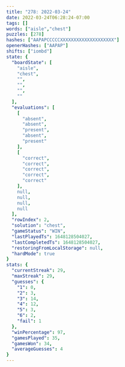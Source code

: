 ```yaml
---
title: "278: 2022-03-24"
date: 2022-03-24T06:28:24-07:00
tags: []
words: ["aisle","chest"]
puzzles: [278]
hashes: ["AAPAPCCCCCXXXXXXXXXXXXXXXXXXXX"]
openerHashes: ["AAPAP"]
shifts: ["iombd"]
state: {
  "boardState": [
    "aisle",
    "chest",
    "",
    "",
    "",
    ""
  ],
  "evaluations": [
    [
      "absent",
      "absent",
      "present",
      "absent",
      "present"
    ],
    [
      "correct",
      "correct",
      "correct",
      "correct",
      "correct"
    ],
    null,
    null,
    null,
    null
  ],
  "rowIndex": 2,
  "solution": "chest",
  "gameStatus": "WIN",
  "lastPlayedTs": 1648128504027,
  "lastCompletedTs": 1648128504027,
  "restoringFromLocalStorage": null,
  "hardMode": true
}
stats: {
  "currentStreak": 29,
  "maxStreak": 29,
  "guesses": {
    "1": 0,
    "2": 3,
    "3": 14,
    "4": 12,
    "5": 3,
    "6": 2,
    "fail": 1
  },
  "winPercentage": 97,
  "gamesPlayed": 35,
  "gamesWon": 34,
  "averageGuesses": 4
}
---
```


<!-- more -->
